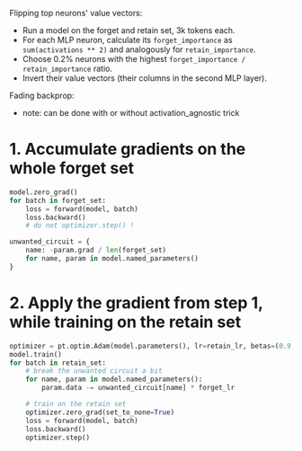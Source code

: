 Flipping top neurons' value vectors:
- Run a model on the forget and retain set, 3k tokens each.
- For each MLP neuron, calculate its `forget_importance` as `sum(activations ** 2)` and analogously for `retain_importance`.
- Choose 0.2% neurons with the highest `forget_importance / retain_importance` ratio.
- Invert their value vectors (their columns in the second MLP layer).

Fading backprop:
- note: can be done with or without activation_agnostic trick



# 1. Accumulate gradients on the whole forget set

```python
model.zero_grad()
for batch in forget_set:
    loss = forward(model, batch)
    loss.backward()
    # do not optimizer.step() !

unwanted_circuit = {
    name: -param.grad / len(forget_set)
    for name, param in model.named_parameters()
}
```

# 2. Apply the gradient from step 1, while training on the retain set

```python
optimizer = pt.optim.Adam(model.parameters(), lr=retain_lr, betas=(0.9, 0.999))
model.train()
for batch in retain_set:
    # break the unwanted circuit a bit
    for name, param in model.named_parameters():
        param.data -= unwanted_circuit[name] * forget_lr

    # train on the retain set
    optimizer.zero_grad(set_to_none=True)
    loss = forward(model, batch)
    loss.backward()
    optimizer.step()
```

